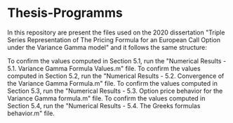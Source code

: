 # Thesis-Programms

In this repository are present the files used on the 2020 dissertation "Triple Series Representation of The Pricing Formula for an European Call Option under the Variance Gamma model" and it follows the same structure:

To confirm the values computed in Section 5.1, run the "Numerical Results - 5.1. Variance Gamma Formula Values.m" file.
To confirm the values computed in Section 5.2, run the "Numerical Results - 5.2. Convergence of the Variance Gamma Formula.m" file.
To confirm the values computed in Section 5.3, run the "Numerical Results - 5.3. Option price behavior for the Variance Gamma formula.m" file.
To confirm the values computed in Section 5.4, run the "Numerical Results - 5.4. The Greeks formulas behavior.m" file.
